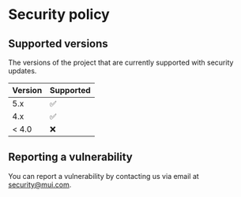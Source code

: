 # Security policy

## Supported versions

The versions of the project that are currently supported with security updates.

| Version | Supported          |
| ------- | ------------------ |
| 5.x     | :white_check_mark: |
| 4.x     | :white_check_mark: |
| < 4.0   | :x:                |

## Reporting a vulnerability

You can report a vulnerability by contacting us via email at [security@mui.com](mailto:security@mui.com).
